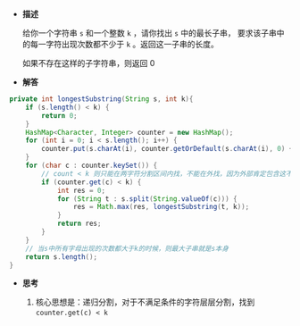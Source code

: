 
-  **描述**

	给你一个字符串 `s` 和一个整数 `k` ，请你找出 `s` 中的最长子串， 要求该子串中的每一字符出现次数都不少于 `k` 。返回这一子串的长度。
	
	如果不存在这样的子字符串，则返回 0


-  **解答**

```java
private int longestSubstring(String s, int k){  
    if (s.length() < k) {  
        return 0;  
    }  
    HashMap<Character, Integer> counter = new HashMap();  
    for (int i = 0; i < s.length(); i++) {  
        counter.put(s.charAt(i), counter.getOrDefault(s.charAt(i), 0) + 1);  
    }  
    for (char c : counter.keySet()) {  
        // count < k 则只能在两字符分割区间内找，不能在外找，因为外部肯定包含这不满足条件的字符  
        if (counter.get(c) < k) {  
            int res = 0;  
            for (String t : s.split(String.valueOf(c))) {  
                res = Math.max(res, longestSubstring(t, k));  
            }  
            return res;  
        }  
    }  
    // 当s中所有字母出现的次数都大于k的时候，则最大子串就是s本身  
    return s.length();  
}

```


-  **思考**

	1.  核心思想是：递归分割，对于不满足条件的字符层层分割，找到 `counter.get(c) < k`  